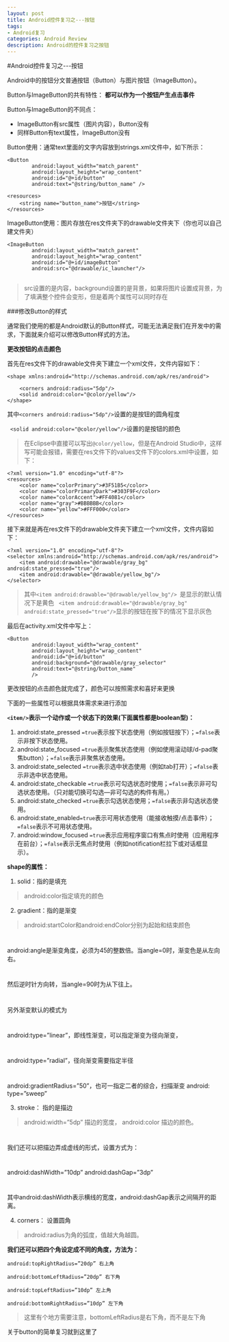```yaml
---
layout: post
title: Android控件复习之---按钮
tags:
- Android复习
categories: Android Review
description: Android的控件复习之按钮
---
```

#Android控件复习之---按钮

Android中的按钮分文普通按钮（Button）与图片按钮（ImageButton）。
 
Button与ImageButton的共有特性：
**都可以作为一个按钮产生点击事件**

Button与ImageButton的不同点：

* ImageButton有src属性（图片内容），Button没有
* 同样Button有text属性，ImageButton没有

Button使用：通常text里面的文字内容放到strings.xml文件中，如下所示：

```
<Button
        android:layout_width="match_parent"
        android:layout_height="wrap_content"
        android:id="@+id/button"
        android:text="@string/button_name" />
```
```
<resources>
    <string name="button_name">按钮</string>
</resources>
```
ImageButton使用：图片存放在res文件夹下的drawable文件夹下（你也可以自己建文件夹）

```
<ImageButton
        android:layout_width="match_parent"
        android:layout_height="wrap_content"
        android:id="@+id/imageButton"
        android:src="@drawable/ic_launcher"/>
        
```

>src设置的是内容，background设置的是背景，如果将图片设置成背景，为了填满整个控件会变形，但是着两个属性可以同时存在

###修改Button的样式

通常我们使用的都是Android默认的Button样式，可能无法满足我们在开发中的需求，下面就来介绍可以修改Button样式的方法。

**更改按钮的点击颜色**

首先在res文件下的drawable文件夹下建立一个xml文件，文件内容如下：

```
<shape xmlns:android="http://schemas.android.com/apk/res/android">

    <corners android:radius="5dp"/>
    <solid android:color="@color/yellow"/>
</shape>
```
其中`<corners android:radius="5dp"/>`设置的是按钮的圆角程度

` <solid android:color="@color/yellow"/>`设置的是按钮的颜色

>在Eclipse中直接可以写出`@color/yellow`，但是在Android Studio中，这样写可能会报错，需要在res文件下的values文件下的colors.xml中设置，如下：

```
<?xml version="1.0" encoding="utf-8"?>
<resources>
    <color name="colorPrimary">#3F51B5</color>
    <color name="colorPrimaryDark">#303F9F</color>
    <color name="colorAccent">#FF4081</color>
    <color name="gray">#BBBBBB</color>
    <color name="yellow">#FFF000</color>
</resources>
```
接下来就是再在res文件下的drawable文件夹下建立一个xml文件，文件内容如下：

```
<?xml version="1.0" encoding="utf-8"?>
<selector xmlns:android="http://schemas.android.com/apk/res/android">
    <item android:drawable="@drawable/gray_bg" android:state_pressed="true"/>
    <item android:drawable="@drawable/yellow_bg"/>
</selector>
```
>其中`<item android:drawable="@drawable/yellow_bg"/>
`是显示的默认情况下是黄色
` <item android:drawable="@drawable/gray_bg" android:state_pressed="true"/>`显示的按钮在按下的情况下显示灰色

最后在activity.xml文件中写上：

```
<Button
        android:layout_width="wrap_content"
        android:layout_height="wrap_content"
        android:id="@+id/button"
        android:background="@drawable/gray_selector"
        android:text="@string/button_name"
        />
```
更改按钮的点击颜色就完成了，颜色可以按照需求和喜好来更换

下面的一些属性可以根据具体需求来进行添加

**`<item/>`表示一个动作或一个状态下的效果(下面属性都是boolean型)：** 

1. android:state_pressed `=true`表示按下状态使用（例如按钮按下）；`=false`表示非按下状态使用。 
2. android:state_focused `=true`表示聚焦状态使用（例如使用滚动球/d-pad聚焦button）；`=false`表示非聚焦状态使用。 
3. android:state_selected `=true`表示选中状态使用（例如tab打开）；`=false`表示非选中状态使用。 
4. android:state_checkable `=true`表示可勾选状态时使用；`=false`表示非可勾选状态使用。（只对能切换可勾选—非可勾选的构件有用。） 
5. android:state_checked `=true`表示勾选状态使用；`=false`表示非勾选状态使用。 
6. android:state_enabled`=true`表示可用状态使用（能接收触摸/点击事件）；`=false`表示不可用状态使用。 
7. android:window_focused `=true`表示应用程序窗口有焦点时使用（应用程序在前台）；`=false`表示无焦点时使用（例如notification栏拉下或对话框显示）。


**shape的属性：**

1. solid：指的是填充  
>android:color指定填充的颜色 

2. gradient：指的是渐变
>android:startColor和android:endColor分别为起始和结束颜色
#
android:angle是渐变角度，必须为45的整数倍。当angle=0时，渐变色是从左向右。
#
然后逆时针方向转，当angle=90时为从下往上。
#
另外渐变默认的模式为
#
android:type=”linear”，即线性渐变，可以指定渐变为径向渐变， 
#
android:type=”radial”，径向渐变需要指定半径
#
android:gradientRadius=”50”，也可一指定二者的综合，扫描渐变 android: type=”sweep” 

3. stroke： 指的是描边 
>android:width=”5dp” 描边的宽度，
android:color 描边的颜色。 
#
我们还可以把描边弄成虚线的形式，设置方式为： 
#
android:dashWidth=”10dp” android:dashGap=”3dp” 
#
其中android:dashWidth表示横线的宽度，android:dashGap表示之间隔开的距离。 

4. corners： 设置圆角 
>android:radius为角的弧度，值越大角越圆。 

**我们还可以把四个角设定成不同的角度，方法为：**

```
android:topRightRadius=”20dp” 右上角

android:bottomLeftRadius=”20dp” 右下角

android:topLeftRadius=”10dp” 左上角

android:bottomRightRadius=”10dp” 左下角 
```
>这里有个地方需要注意，bottomLeftRadius是右下角，而不是左下角 

关于button的简单复习就到这里了